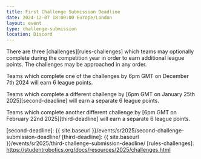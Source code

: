 ```yaml
---
title: First Challenge Submission Deadline
date: 2024-12-07 18:00:00 Europe/London
layout: event
type: challenge-submission
location: Discord
---
```


There are three [challenges][rules-challenges] which teams may optionally complete during the competition year in order to earn additional league points.
The challenges may be approached in any order.

Teams which complete one of the challenges by 6pm GMT on December 7th 2024 will earn 6 league points.

Teams which complete a different challenge by [6pm GMT on January 25th 2025][second-deadline] will earn a separate 6 league points.

Teams which complete another different challenge by [6pm GMT on February 22nd 2025][third-deadline] will earn a separate 6 league points.

[second-deadline]: {{ site.baseurl }}/events/sr2025/second-challenge-submission-deadline/
[third-deadline]: {{ site.baseurl }}/events/sr2025/third-challenge-submission-deadline/
[rules-challenges]: https://studentrobotics.org/docs/resources/2025/challenges.html

